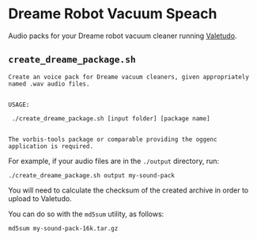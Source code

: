 # Dreame Robot Vacuum Speach

Audio packs for your Dreame robot vacuum cleaner running [Valetudo](https://valetudo.cloud).

## `create_dreame_package.sh`

```
Create an voice pack for Dreame vacuum cleaners, given appropriately named .wav audio files.


USAGE:

 ./create_dreame_package.sh [input folder] [package name]


The vorbis-tools package or comparable providing the oggenc application is required.
```

For example, if your audio files are in the `./output` directory, run:
```
./create_dreame_package.sh output my-sound-pack
```

You will need to calculate the checksum of the created archive in order to upload to Valetudo.

You can do so with the `md5sum` utility, as follows:
```
md5sum my-sound-pack-16k.tar.gz

